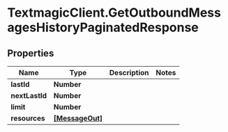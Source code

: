 # TextmagicClient.GetOutboundMessagesHistoryPaginatedResponse

## Properties
Name | Type | Description | Notes
------------ | ------------- | ------------- | -------------
**lastId** | **Number** |  | 
**nextLastId** | **Number** |  | 
**limit** | **Number** |  | 
**resources** | [**[MessageOut]**](MessageOut.md) |  | 


